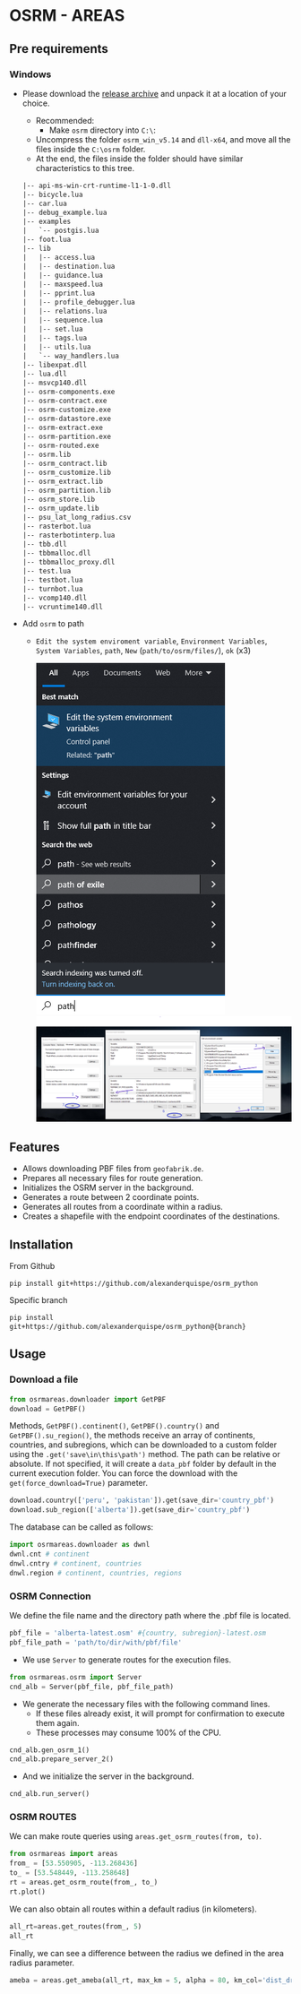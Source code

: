 # OSRM - AREAS

## Pre requirements

### Windows

- Please download the [release archive](https://github.com/christophrust/osrmtime/releases/download/v1.3.3/osrmtime_release1.3.3.zip) and unpack it at a location of your choice.
  - Recommended:
    - Make `osrm` directory into `C:\`:
  - Uncompress the folder `osrm_win_v5.14` and `dll-x64`, and move all the files inside the `C:\osrm` folder.
  - At the end, the files inside the folder should have similar characteristics to this tree.
  ```
  |-- api-ms-win-crt-runtime-l1-1-0.dll
  |-- bicycle.lua
  |-- car.lua
  |-- debug_example.lua
  |-- examples
  |   `-- postgis.lua
  |-- foot.lua
  |-- lib
  |   |-- access.lua
  |   |-- destination.lua
  |   |-- guidance.lua
  |   |-- maxspeed.lua
  |   |-- pprint.lua
  |   |-- profile_debugger.lua
  |   |-- relations.lua
  |   |-- sequence.lua
  |   |-- set.lua
  |   |-- tags.lua
  |   |-- utils.lua
  |   `-- way_handlers.lua
  |-- libexpat.dll
  |-- lua.dll
  |-- msvcp140.dll
  |-- osrm-components.exe
  |-- osrm-contract.exe
  |-- osrm-customize.exe
  |-- osrm-datastore.exe
  |-- osrm-extract.exe
  |-- osrm-partition.exe
  |-- osrm-routed.exe
  |-- osrm.lib
  |-- osrm_contract.lib
  |-- osrm_customize.lib
  |-- osrm_extract.lib
  |-- osrm_partition.lib
  |-- osrm_store.lib
  |-- osrm_update.lib
  |-- psu_lat_long_radius.csv
  |-- rasterbot.lua
  |-- rasterbotinterp.lua
  |-- tbb.dll
  |-- tbbmalloc.dll
  |-- tbbmalloc_proxy.dll
  |-- test.lua
  |-- testbot.lua
  |-- turnbot.lua
  |-- vcomp140.dll
  |-- vcruntime140.dll
  ```
- Add `osrm` to path

  - `Edit the system enviroment variable`, `Environment Variables`, `System Variables`, `path`, `New` (`path/to/osrm/files/`), `ok` (x3)
    <!-- -  -->

    ![](figs/01-path.png)
    ![](figs/02-path.png)

## Features

- Allows downloading PBF files from `geofabrik.de`.
- Prepares all necessary files for route generation.
- Initializes the OSRM server in the background.
- Generates a route between 2 coordinate points.
- Generates all routes from a coordinate within a radius.
- Creates a shapefile with the endpoint coordinates of the destinations.

## Installation

From Github

```
pip install git+https://github.com/alexanderquispe/osrm_python
```

Specific branch

```
pip install git+https://github.com/alexanderquispe/osrm_python@{branch}
```

## Usage

### Download a file

```py
from osrmareas.downloader import GetPBF
download = GetPBF()
```

Methods, `GetPBF().continent()`, `GetPBF().country()` and `GetPBF().su_region()`, the methods
receive an array of continents, countries, and subregions,
which can be downloaded to a custom folder using the `.get('save\in\this\path')`
method. The path can be relative or absolute.
If not specified, it will create a `data_pbf` folder by default in the current execution folder.
You can force the download with the `get(force_download=True)` parameter.

```py
download.country(['peru', 'pakistan']).get(save_dir='country_pbf')
download.sub_region(['alberta']).get(save_dir='country_pbf')
```

The database can be called as follows:

```py
import osrmareas.downloader as dwnl
dwnl.cnt # continent
dnwl.cntry # continent, countries
dnwl.region # continent, countries, regions
```

### OSRM Connection

We define the file name and the directory path where the .pbf file is located.

```python
pbf_file = 'alberta-latest.osm' #{country, subregion}-latest.osm
pbf_file_path = 'path/to/dir/with/pbf/file'
```

- We use `Server` to generate routes for the execution files.

```python
from osrmareas.osrm import Server
cnd_alb = Server(pbf_file, pbf_file_path)
```

- We generate the necessary files with the following command lines.
  - If these files already exist, it will prompt for confirmation to execute them again.
  - These processes may consume 100% of the CPU.

```python
cnd_alb.gen_osrm_1()
cnd_alb.prepare_server_2()
```

- And we initialize the server in the background.

```python
cnd_alb.run_server()
```

### OSRM ROUTES

We can make route queries using `areas.get_osrm_routes(from, to)`.

```py
from osrmareas import areas
from_ = [53.550905, -113.268436]
to_ = [53.548449, -113.258648]
rt = areas.get_osrm_route(from_, to_)
rt.plot()
```

We can also obtain all routes within a default radius (in kilometers).

```python
all_rt=areas.get_routes(from_, 5)
all_rt
```

Finally, we can see a difference between the radius we defined in the area radius parameter.

```py
ameba = areas.get_ameba(all_rt, max_km = 5, alpha = 80, km_col='dist_driving_km')
```
